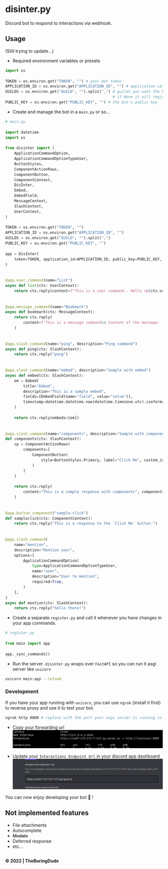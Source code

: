 # disinter.py

Discord bot to respond to interactions via webhook.

## Usage

(Still trying to update...)

- Required environment variables or presets

```python
import os

TOKEN = os.environ.get("TOKEN", "") # your bot token
APPLICATION_ID = os.environ.get("APPLICATION_ID", "") # application id of the bot app
GUILDS = os.environ.get("GUILD", "").split(",") # guilds you want the bot to register to,\
                                                # if None it will register as global command
PUBLIC_KEY = os.environ.get("PUBLIC_KEY", "") # the bot's public key
```

- Create and manage the bot in a `main.py` or so...

```python
# main.py

import datetime
import os

from disinter import (
    ApplicationCommandOption,
    ApplicationCommandOptionTypeUser,
    ButtonStyles,
    ComponentActionRows,
    ComponentButton,
    ComponentContext,
    DisInter,
    Embed,
    EmbedField,
    MessageContext,
    SlashContext,
    UserContext,
)

TOKEN = os.environ.get("TOKEN", "")
APPLICATION_ID = os.environ.get("APPLICATION_ID", "")
GUILDS = os.environ.get("GUILD", "").split(",")
PUBLIC_KEY = os.environ.get("PUBLIC_KEY", "")

app = DisInter(
    token=TOKEN, application_id=APPLICATION_ID, public_key=PUBLIC_KEY, guilds=GUILDS
)


@app.user_command(name="List")
async def list(ctx: UserContext):
    return ctx.reply(content=f"This is a user command.. Hello <@{ctx.user['id']}>")


@app.message_command(name="Bookmark")
async def bookmark(ctx: MessageContext):
    return ctx.reply(
        content=f"This is a message command\n Content of the message: `{ctx.message['content']}`"
    )


@app.slash_command(name="ping", description="Ping command")
async def ping(ctx: SlashContext):
    return ctx.reply("pong")


@app.slash_command(name="embed", description="Sample with embed")
async def embed(ctx: SlashContext):
    em = Embed(
        title="Embed",
        description="This is a sample embed",
        fields=[EmbedField(name="field", value="value")],
        timestamp=datetime.datetime.now(datetime.timezone.utc).isoformat(),
    )

    return ctx.reply(embeds=[em])


@app.slash_command(name="components", description="Sample with components")
def components(ctx: SlashContext):
    cp = ComponentActionRows(
        components=[
            ComponentButton(
                style=ButtonStyles.Primary, label="Click Me", custom_id="sample-click"
            )
        ]
    )

    return ctx.reply(
        content="This is a sample response with components", components=[cp]
    )


@app.button_component("sample-click")
def sampleclick(ctx: ComponentContext):
    return ctx.reply("This is a response to the `Click Me` button.")


@app.slash_command(
    name="mention",
    description="Mention user",
    options=[
        ApplicationCommandOption(
            type=ApplicationCommandOptionTypeUser,
            name="user",
            description="User to mention",
            required=True,
        )
    ],
)
async def mention(ctx: SlashContext):
    return ctx.reply("hello there!")

```

- Create a separate `register.py` and call it whenever you have changes in your app commands.

```python
# register.py

from main import app

app._sync_commands()
```

- Run the server. `disinter.py` wraps over `FastAPI` so you can run it asgi server like `uvicorn`

```sh
uvicorn main:app --reload
```

### Development

If you have your app running with `uvicorn`, you can use `ngrok` (install it first) to reverse proxy and use it to test your bot.

```sh
ngrok http 8000 # replace with the port your asgi server is running in
```

- Copy your forwarding url
  ![](./ngrok-proxy-url.png)

- Update your `Interactions Endpoint Url` in your discord app dashboard
  ![](./endpoint.png)

You can now enjoy developing your bot :tada: !

## Not implemented features

- File attachments
- Autocomplete
- ~~Modals~~
- Deferred response
- etc...

##

**&copy; 2022 | TheBoringDude**

